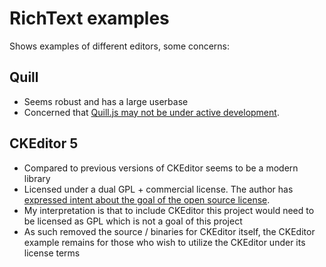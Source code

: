 # RichText examples

Shows examples of different editors, some concerns:

## Quill
- Seems robust and has a large userbase
- Concerned that [Quill.js may not be under active development](https://github.com/quilljs/quill/issues/2619).

## CKEditor 5
- Compared to previous versions of CKEditor seems to be a modern library
- Licensed under a dual GPL + commercial license. The author has [expressed intent about the goal of the open source license](https://github.com/ckeditor/ckeditor5/issues/991#issuecomment-389812759).
- My interpretation is that to include CKEditor this project would need to be licensed as GPL which is not a goal of this project
- As such removed the source / binaries for CKEditor itself, the CKEditor example remains for those who wish to utilize the CKEditor under its license terms
